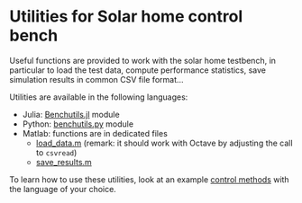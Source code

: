 # Utilities for Solar home control bench

Useful functions are provided to work with the solar home testbench,
in particular to load the test data, compute performance statistics,
save simulation results in common CSV file format…

Utilities are available in the following languages:

* Julia: [Benchutils.jl](Benchutils.jl) module
* Python: [benchutils.py](benchutils.py) module
* Matlab: functions are in dedicated files
  * [load_data.m](load_data.m)
    (remark: it should work with Octave by adjusting the call to `csvread`)
  * [save_results.m](save_results.m)

To learn how to use these utilities, look at an example [control methods](../methods)
with the language of your choice.
